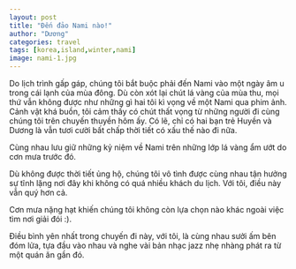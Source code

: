 ```yaml
---
layout: post
title: "Đến đảo Nami nào!"
author: "Dương"
categories: travel
tags: [korea,island,winter,nami]
image: nami-1.jpg
---
```


Do lịch trình gấp gáp, chúng tôi bắt buộc phải đến Nami vào một ngày âm u trong cái lạnh của mùa đông. Dù còn xót lại chút lá vàng của mùa thu, mọi thứ vẫn không được như những gì hai tôi kì vọng về một Nami qua phim ảnh. Cảnh vật khá buồn, tôi cảm thấy có chút thất vọng từ những người đi cùng chúng tôi trên chuyến thuyền hôm ấy. Có lẽ, chỉ có hai bạn trẻ Huyền và Dương là vẫn tươi cười bất chấp thời tiết có xấu thế nào đi nữa.

Cùng nhau lưu giữ những kỷ niệm về Nami trên những lớp lá vàng ẩm ướt do cơn mưa trước đó.

Dù không được thời tiết ủng hộ, chúng tôi vô tình được cùng nhau tận hưởng sự tĩnh lặng nơi đây khi không có quá nhiều khách du lịch. Với tôi, điều này vẫn quý hơn cả.

Cơn mưa nặng hạt khiến chúng tôi không còn lựa chọn nào khác ngoài việc tìm nơi giải đói :).

Điều bình yên nhất trong chuyến đi này, với tôi, là cùng nhau sưởi ấm bên đóm lửa, tựa đầu vào nhau và nghe vài bản nhạc jazz nhẹ nhàng phát ra từ một quán ăn gần đó.
